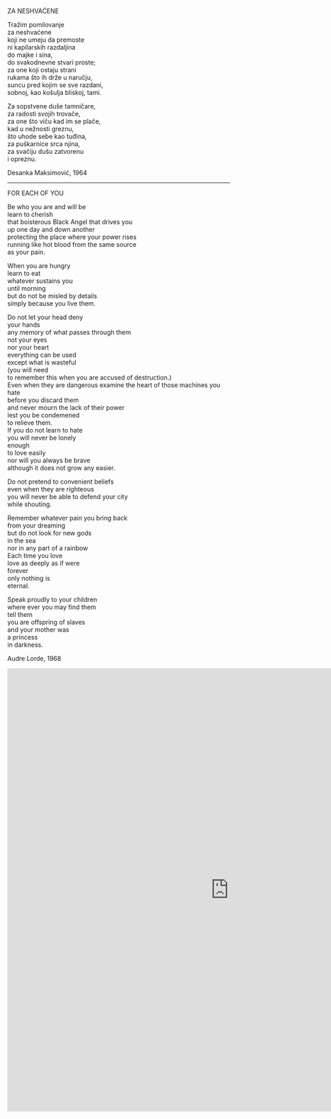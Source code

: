 ZA NESHVAĆENE  

Tražim pomilovanje  
za neshvaćene  
koji ne umeju da premoste  
ni kapilarskih razdaljina  
do majke i sina,  
do svakodnevne stvari proste;  
za one koji ostaju strani  
rukama što ih drže u naručju,  
suncu pred kojim se sve razdani,  
sobnoj, kao košulja bliskoj, tami.  

Za sopstvene duše tamničare,   
za radosti svojih trovače,  
za one što viču kad im se plače,  
kad u nežnosti greznu,  
što uhode sebe kao tuđina,  
za puškarnice srca njina,  
za svačiju dušu zatvorenu  
i opreznu.   
  
  
Desanka Maksimović, 1964  


---


FOR EACH OF YOU  

Be who you are and will be  
learn to cherish   
that boisterous Black Angel that drives you  
up one day and down another  
protecting the place where your power rises  
running like hot blood 
from the same source   
as your pain.  
  
When you are hungry  
learn to eat  
whatever sustains you  
until morning  
but do not be misled by details  
simply because you live them.  
  
Do not let your head deny  
your hands  
any memory of what passes through them  
not your eyes  
nor your heart  
everything can be used  
except what is wasteful  
(you will need  
to remember this when you are accused of destruction.)  
Even when they are dangerous examine the heart of those machines you hate  
before you discard them  
and never mourn the lack of their power  
lest you be condemened  
to relieve them.  
If you do not learn to hate  
you will never be lonely  
enough  
to love easily  
nor will you always be brave  
although it does not grow any easier.  
  
Do not pretend to convenient beliefs  
even when they are righteous  
you will never be able to defend your city  
while shouting.  
  
Remember whatever pain you bring back   
from your dreaming  
but do not look for new gods  
in the sea  
nor in any part of a rainbow  
Each time you love  
love as deeply as if were  
forever  
only nothing is  
eternal.  
  
Speak proudly to your children  
where ever you may find them  
tell them  
you are offspring of slaves  
and your mother was  
a princess  
in darkness.  
  
  
Audre Lorde, 1968  

<iframe src="https://amp.0x2620.org/BFZ/player/96.211,90.4629999999999,96.1964689999999#embed?title=&quot;jenner&quot;&amp;showTimeline=true&amp;showAnnotations=true&amp;matchRatio=true" width="1000" height="1000" frameborder="0" allowfullscreen></iframe>
